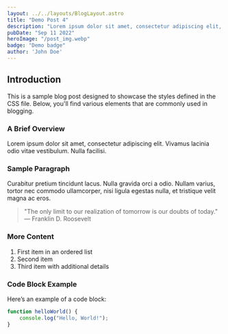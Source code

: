 ```yaml
---
layout: ../../layouts/BlogLayout.astro
title: "Demo Post 4"
description: "Lorem ipsum dolor sit amet, consectetur adipiscing elit, sed do eiusmod tempor incididunt ut labore et dolore magna aliqua."
pubDate: "Sep 11 2022"
heroImage: "/post_img.webp"
badge: "Demo badge"
author: 'John Doe'
---
```


## Introduction

This is a sample blog post designed to showcase the styles defined in the CSS file. Below, you'll find various elements that are commonly used in blogging.

### A Brief Overview

Lorem ipsum dolor sit amet, consectetur adipiscing elit. Vivamus lacinia odio vitae vestibulum. Nulla facilisi.


### Sample Paragraph

Curabitur pretium tincidunt lacus. Nulla gravida orci a odio. Nullam varius, tortor nec commodo ullamcorper, nisi ligula egestas nulla, et tristique velit magna ac eros.

> "The only limit to our realization of tomorrow is our doubts of today." — Franklin D. Roosevelt

### More Content

1. First item in an ordered list
2. Second item
3. Third item with additional details

### Code Block Example

Here’s an example of a code block:

```javascript
function helloWorld() {
    console.log("Hello, World!");
}
```